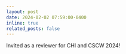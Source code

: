 ```yaml
---
layout: post
date: 2024-02-02 07:59:00-0400 
inline: true
related_posts: false
---
```


Invited as a reviewer for CHI and CSCW 2024!

